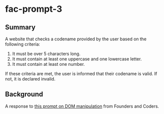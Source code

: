 # fac-prompt-3

## Summary

A website that checks a codename provided by the user based on the following criteria: 

1. It must be over 5 characters long.
2. It must contain at least one uppercase and one lowercase letter.
3. It must contain at least one number.

If these criteria are met, the user is informed that their codename is valid. If not, it is declared invalid. 

## Background

A response to [this prompt on DOM manipulation](https://learn.foundersandcoders.com/course/application/dom/) from Founders and Coders.

